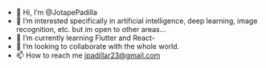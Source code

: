 - 👋 Hi, I’m @JotapePadilla
- 👀 I’m interested specifically in artificial intelligence, deep learning, image recognition, etc. but im open to other areas...
- 🌱 I’m currently learning Flutter and React-
- 💞️ I’m looking to collaborate with the whole world.
- 📫 How to reach me jpadillar23@gmail.com

